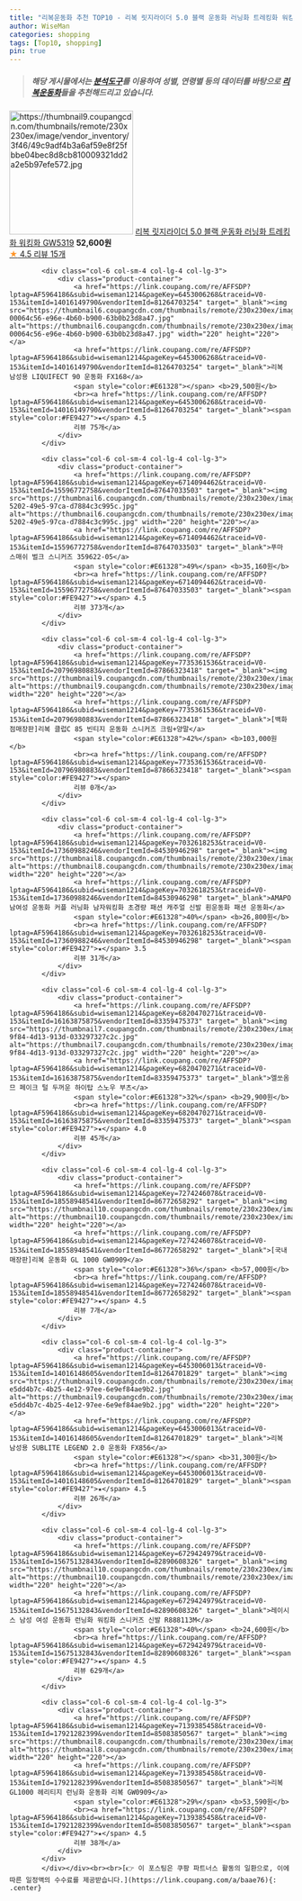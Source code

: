 ```yaml
---
title: "리복운동화 추천 TOP10 - 리복 릿지라이더 5.0 블랙 운동화 러닝화 트레킹화 워킹화 GW5319"
author: WiseMan
categories: shopping
tags: [Top10, shopping]
pin: true
---
```


> ##### 해당 게시물에서는 [**분석도구**](https://itemscout.io/)를 이용하여 **성별**, **연령별** 등의 데이터를 바탕으로 [**리복운동화**](https://link.coupang.com/a/baae76)들을 추천해드리고 있습니다.
<div class="container"><div class="row">
            <div class="col-6 col-sm-4 col-lg-4 col-lg-3">
                <div class="product-container">
                    <a href="https://link.coupang.com/re/AFFSDP?lptag=AF5964186&subid=wiseman1214&pageKey=7314904987&traceid=V0-153&itemId=18747815856&vendorItemId=86074441015" target="_blank"><img src="https://thumbnail9.coupangcdn.com/thumbnails/remote/230x230ex/image/vendor_inventory/3f46/49c9adf4b3a6af59e8f25fbbe04bec8d8cb810009321dd2a2e5b97efe572.jpg" alt="https://thumbnail9.coupangcdn.com/thumbnails/remote/230x230ex/image/vendor_inventory/3f46/49c9adf4b3a6af59e8f25fbbe04bec8d8cb810009321dd2a2e5b97efe572.jpg" width="220" height="220"></a>
                    <a href="https://link.coupang.com/re/AFFSDP?lptag=AF5964186&subid=wiseman1214&pageKey=7314904987&traceid=V0-153&itemId=18747815856&vendorItemId=86074441015" target="_blank">리복 릿지라이더 5.0 블랙 운동화 러닝화 트레킹화 워킹화 GW5319</a>
                    <span style="color:#E61328"></span> <b>52,600원</b>
                    <br><a href="https://link.coupang.com/re/AFFSDP?lptag=AF5964186&subid=wiseman1214&pageKey=7314904987&traceid=V0-153&itemId=18747815856&vendorItemId=86074441015" target="_blank"><span style="color:#FE9427">★</span> 4.5
                    리뷰 15개</a>
                </div>
            </div>
            
            <div class="col-6 col-sm-4 col-lg-4 col-lg-3">
                <div class="product-container">
                    <a href="https://link.coupang.com/re/AFFSDP?lptag=AF5964186&subid=wiseman1214&pageKey=6453006268&traceid=V0-153&itemId=14016149790&vendorItemId=81264703254" target="_blank"><img src="https://thumbnail6.coupangcdn.com/thumbnails/remote/230x230ex/image/retail/images/31420753707147-00064c56-e96e-4b60-b900-63b0b23d8a47.jpg" alt="https://thumbnail6.coupangcdn.com/thumbnails/remote/230x230ex/image/retail/images/31420753707147-00064c56-e96e-4b60-b900-63b0b23d8a47.jpg" width="220" height="220"></a>
                    <a href="https://link.coupang.com/re/AFFSDP?lptag=AF5964186&subid=wiseman1214&pageKey=6453006268&traceid=V0-153&itemId=14016149790&vendorItemId=81264703254" target="_blank">리복 남성용 LIQUIFECT 90 운동화 FX168</a>
                    <span style="color:#E61328"></span> <b>29,500원</b>
                    <br><a href="https://link.coupang.com/re/AFFSDP?lptag=AF5964186&subid=wiseman1214&pageKey=6453006268&traceid=V0-153&itemId=14016149790&vendorItemId=81264703254" target="_blank"><span style="color:#FE9427">★</span> 4.5
                    리뷰 75개</a>
                </div>
            </div>
            
            <div class="col-6 col-sm-4 col-lg-4 col-lg-3">
                <div class="product-container">
                    <a href="https://link.coupang.com/re/AFFSDP?lptag=AF5964186&subid=wiseman1214&pageKey=6714094462&traceid=V0-153&itemId=15596772758&vendorItemId=87647033503" target="_blank"><img src="https://thumbnail6.coupangcdn.com/thumbnails/remote/230x230ex/image/retail/images/2023/11/02/12/0/de2f4f14-5202-49e5-97ca-d7884c3c995c.jpg" alt="https://thumbnail6.coupangcdn.com/thumbnails/remote/230x230ex/image/retail/images/2023/11/02/12/0/de2f4f14-5202-49e5-97ca-d7884c3c995c.jpg" width="220" height="220"></a>
                    <a href="https://link.coupang.com/re/AFFSDP?lptag=AF5964186&subid=wiseman1214&pageKey=6714094462&traceid=V0-153&itemId=15596772758&vendorItemId=87647033503" target="_blank">푸마 스매쉬 벌크 스니커즈 359622-05</a>
                    <span style="color:#E61328">49%</span> <b>35,160원</b>
                    <br><a href="https://link.coupang.com/re/AFFSDP?lptag=AF5964186&subid=wiseman1214&pageKey=6714094462&traceid=V0-153&itemId=15596772758&vendorItemId=87647033503" target="_blank"><span style="color:#FE9427">★</span> 4.5
                    리뷰 373개</a>
                </div>
            </div>
            
            <div class="col-6 col-sm-4 col-lg-4 col-lg-3">
                <div class="product-container">
                    <a href="https://link.coupang.com/re/AFFSDP?lptag=AF5964186&subid=wiseman1214&pageKey=7735361536&traceid=V0-153&itemId=20796980883&vendorItemId=87866323418" target="_blank"><img src="https://thumbnail9.coupangcdn.com/thumbnails/remote/230x230ex/image/vendor_inventory/ca8b/6c0776f12b168fe7fd341a8ccaa9284fc1b2910ae811804dbe63bc788d65.jpg" alt="https://thumbnail9.coupangcdn.com/thumbnails/remote/230x230ex/image/vendor_inventory/ca8b/6c0776f12b168fe7fd341a8ccaa9284fc1b2910ae811804dbe63bc788d65.jpg" width="220" height="220"></a>
                    <a href="https://link.coupang.com/re/AFFSDP?lptag=AF5964186&subid=wiseman1214&pageKey=7735361536&traceid=V0-153&itemId=20796980883&vendorItemId=87866323418" target="_blank">[백화점매장판]리복 클럽C 85 빈티지 운동화 스니커즈 크림+양말</a>
                    <span style="color:#E61328">42%</span> <b>103,000원</b>
                    <br><a href="https://link.coupang.com/re/AFFSDP?lptag=AF5964186&subid=wiseman1214&pageKey=7735361536&traceid=V0-153&itemId=20796980883&vendorItemId=87866323418" target="_blank"><span style="color:#FE9427">★</span> 
                    리뷰 0개</a>
                </div>
            </div>
            
            <div class="col-6 col-sm-4 col-lg-4 col-lg-3">
                <div class="product-container">
                    <a href="https://link.coupang.com/re/AFFSDP?lptag=AF5964186&subid=wiseman1214&pageKey=7032618253&traceid=V0-153&itemId=17360988246&vendorItemId=84530946298" target="_blank"><img src="https://thumbnail8.coupangcdn.com/thumbnails/remote/230x230ex/image/vendor_inventory/9cb1/54b6d21d7730e3bbba1bbacbb3344a05dfd3c3fb4684c2e6ec855e4721d5.jpg" alt="https://thumbnail8.coupangcdn.com/thumbnails/remote/230x230ex/image/vendor_inventory/9cb1/54b6d21d7730e3bbba1bbacbb3344a05dfd3c3fb4684c2e6ec855e4721d5.jpg" width="220" height="220"></a>
                    <a href="https://link.coupang.com/re/AFFSDP?lptag=AF5964186&subid=wiseman1214&pageKey=7032618253&traceid=V0-153&itemId=17360988246&vendorItemId=84530946298" target="_blank">AMAPO남여성 운동화 커플 러닝화 남자워킹화 초경량 패션 캐주얼 신발 흰운동화 패션 운동화</a>
                    <span style="color:#E61328">40%</span> <b>26,800원</b>
                    <br><a href="https://link.coupang.com/re/AFFSDP?lptag=AF5964186&subid=wiseman1214&pageKey=7032618253&traceid=V0-153&itemId=17360988246&vendorItemId=84530946298" target="_blank"><span style="color:#FE9427">★</span> 3.5
                    리뷰 31개</a>
                </div>
            </div>
            
            <div class="col-6 col-sm-4 col-lg-4 col-lg-3">
                <div class="product-container">
                    <a href="https://link.coupang.com/re/AFFSDP?lptag=AF5964186&subid=wiseman1214&pageKey=6820470271&traceid=V0-153&itemId=16163875875&vendorItemId=83359475373" target="_blank"><img src="https://thumbnail7.coupangcdn.com/thumbnails/remote/230x230ex/image/retail/images/2022/10/04/15/9/1e2f493e-9f84-4d13-913d-033297327c2c.jpg" alt="https://thumbnail7.coupangcdn.com/thumbnails/remote/230x230ex/image/retail/images/2022/10/04/15/9/1e2f493e-9f84-4d13-913d-033297327c2c.jpg" width="220" height="220"></a>
                    <a href="https://link.coupang.com/re/AFFSDP?lptag=AF5964186&subid=wiseman1214&pageKey=6820470271&traceid=V0-153&itemId=16163875875&vendorItemId=83359475373" target="_blank">엘쏘옴므 페이크 털 두꺼운 하이탑 스노우 부츠</a>
                    <span style="color:#E61328">32%</span> <b>29,900원</b>
                    <br><a href="https://link.coupang.com/re/AFFSDP?lptag=AF5964186&subid=wiseman1214&pageKey=6820470271&traceid=V0-153&itemId=16163875875&vendorItemId=83359475373" target="_blank"><span style="color:#FE9427">★</span> 4.0
                    리뷰 45개</a>
                </div>
            </div>
            
            <div class="col-6 col-sm-4 col-lg-4 col-lg-3">
                <div class="product-container">
                    <a href="https://link.coupang.com/re/AFFSDP?lptag=AF5964186&subid=wiseman1214&pageKey=7274246078&traceid=V0-153&itemId=18558948541&vendorItemId=86772658292" target="_blank"><img src="https://thumbnail10.coupangcdn.com/thumbnails/remote/230x230ex/image/vendor_inventory/bf9f/719f94a643e2aaf7cfe798936f12c67967f6d6ecafda0c33a204b2bdf2a4.jpg" alt="https://thumbnail10.coupangcdn.com/thumbnails/remote/230x230ex/image/vendor_inventory/bf9f/719f94a643e2aaf7cfe798936f12c67967f6d6ecafda0c33a204b2bdf2a4.jpg" width="220" height="220"></a>
                    <a href="https://link.coupang.com/re/AFFSDP?lptag=AF5964186&subid=wiseman1214&pageKey=7274246078&traceid=V0-153&itemId=18558948541&vendorItemId=86772658292" target="_blank">[국내매장판]리복 운동화 GL 1000 GW0909</a>
                    <span style="color:#E61328">36%</span> <b>57,000원</b>
                    <br><a href="https://link.coupang.com/re/AFFSDP?lptag=AF5964186&subid=wiseman1214&pageKey=7274246078&traceid=V0-153&itemId=18558948541&vendorItemId=86772658292" target="_blank"><span style="color:#FE9427">★</span> 4.5
                    리뷰 7개</a>
                </div>
            </div>
            
            <div class="col-6 col-sm-4 col-lg-4 col-lg-3">
                <div class="product-container">
                    <a href="https://link.coupang.com/re/AFFSDP?lptag=AF5964186&subid=wiseman1214&pageKey=6453006013&traceid=V0-153&itemId=14016148605&vendorItemId=81264701829" target="_blank"><img src="https://thumbnail9.coupangcdn.com/thumbnails/remote/230x230ex/image/retail/images/2893026761668843-e5dd4b7c-4b25-4e12-97ee-6e9ef84ae9b2.jpg" alt="https://thumbnail9.coupangcdn.com/thumbnails/remote/230x230ex/image/retail/images/2893026761668843-e5dd4b7c-4b25-4e12-97ee-6e9ef84ae9b2.jpg" width="220" height="220"></a>
                    <a href="https://link.coupang.com/re/AFFSDP?lptag=AF5964186&subid=wiseman1214&pageKey=6453006013&traceid=V0-153&itemId=14016148605&vendorItemId=81264701829" target="_blank">리복 남성용 SUBLITE LEGEND 2.0 운동화 FX856</a>
                    <span style="color:#E61328"></span> <b>31,300원</b>
                    <br><a href="https://link.coupang.com/re/AFFSDP?lptag=AF5964186&subid=wiseman1214&pageKey=6453006013&traceid=V0-153&itemId=14016148605&vendorItemId=81264701829" target="_blank"><span style="color:#FE9427">★</span> 4.5
                    리뷰 26개</a>
                </div>
            </div>
            
            <div class="col-6 col-sm-4 col-lg-4 col-lg-3">
                <div class="product-container">
                    <a href="https://link.coupang.com/re/AFFSDP?lptag=AF5964186&subid=wiseman1214&pageKey=6729424979&traceid=V0-153&itemId=15675132843&vendorItemId=82890608326" target="_blank"><img src="https://thumbnail10.coupangcdn.com/thumbnails/remote/230x230ex/image/vendor_inventory/b152/10aeaa2e6103f98cae206e19bb17311110260bce00baa365b28f2e0a1bf6.jpg" alt="https://thumbnail10.coupangcdn.com/thumbnails/remote/230x230ex/image/vendor_inventory/b152/10aeaa2e6103f98cae206e19bb17311110260bce00baa365b28f2e0a1bf6.jpg" width="220" height="220"></a>
                    <a href="https://link.coupang.com/re/AFFSDP?lptag=AF5964186&subid=wiseman1214&pageKey=6729424979&traceid=V0-153&itemId=15675132843&vendorItemId=82890608326" target="_blank">레이시스 남성 여성 운동화 런닝화 워킹화 스니커즈 신발 R888113M</a>
                    <span style="color:#E61328">40%</span> <b>24,600원</b>
                    <br><a href="https://link.coupang.com/re/AFFSDP?lptag=AF5964186&subid=wiseman1214&pageKey=6729424979&traceid=V0-153&itemId=15675132843&vendorItemId=82890608326" target="_blank"><span style="color:#FE9427">★</span> 4.5
                    리뷰 629개</a>
                </div>
            </div>
            
            <div class="col-6 col-sm-4 col-lg-4 col-lg-3">
                <div class="product-container">
                    <a href="https://link.coupang.com/re/AFFSDP?lptag=AF5964186&subid=wiseman1214&pageKey=7139385458&traceid=V0-153&itemId=17921282399&vendorItemId=85083850567" target="_blank"><img src="https://thumbnail8.coupangcdn.com/thumbnails/remote/230x230ex/image/vendor_inventory/b384/c0cfd9917ab8cd890eecdca6610f017409a6ef66556d04d5593428f07bca.jpg" alt="https://thumbnail8.coupangcdn.com/thumbnails/remote/230x230ex/image/vendor_inventory/b384/c0cfd9917ab8cd890eecdca6610f017409a6ef66556d04d5593428f07bca.jpg" width="220" height="220"></a>
                    <a href="https://link.coupang.com/re/AFFSDP?lptag=AF5964186&subid=wiseman1214&pageKey=7139385458&traceid=V0-153&itemId=17921282399&vendorItemId=85083850567" target="_blank">리복 GL1000 헤리티지 런닝화 운동화 리복 GW0909</a>
                    <span style="color:#E61328">29%</span> <b>53,590원</b>
                    <br><a href="https://link.coupang.com/re/AFFSDP?lptag=AF5964186&subid=wiseman1214&pageKey=7139385458&traceid=V0-153&itemId=17921282399&vendorItemId=85083850567" target="_blank"><span style="color:#FE9427">★</span> 4.5
                    리뷰 38개</a>
                </div>
            </div>
            </div></div><br><br>[👉 이 포스팅은 쿠팡 파트너스 활동의 일환으로, 이에 따른 일정액의 수수료를 제공받습니다.](https://link.coupang.com/a/baae76){: .center}